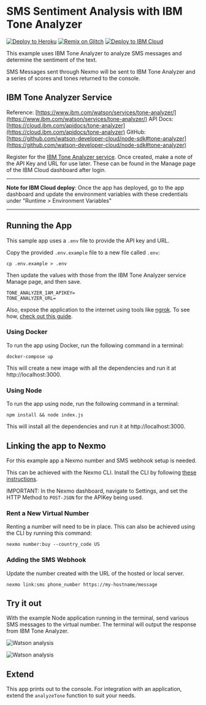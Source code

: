 # SMS Sentiment Analysis with IBM Tone Analyzer

[![Deploy to Heroku](https://www.herokucdn.com/deploy/button.svg)](https://nexmo.dev/ibm-nexmo-sms-analysis-heroku) [![Remix on Glitch](https://cdn.glitch.com/2703baf2-b643-4da7-ab91-7ee2a2d00b5b%2Fremix-button.svg)](https://nexmo.dev/ibm-nexmo-sms-analysis-glitchremix) [![Deploy to IBM Cloud](https://cloud.ibm.com/devops/setup/deploy/button.png)](https://nexmo.dev/ibm-nexmo-sms-analysis-ibmcloud)

This example uses IBM Tone Analyzer to analyze SMS messages and determine the sentiment of the text.

SMS Messages sent through Nexmo will be sent to IBM Tone Analyzer and a series of scores and tones returned to the console.

## IBM Tone Analyzer Service

Reference: [https://www.ibm.com/watson/services/tone-analyzer/](https://www.ibm.com/watson/services/tone-analyzer/)
API Docs: [https://cloud.ibm.com/apidocs/tone-analyzer](https://cloud.ibm.com/apidocs/tone-analyzer)
GitHub: [https://github.com/watson-developer-cloud/node-sdk#tone-analyzer](https://github.com/watson-developer-cloud/node-sdk#tone-analyzer)

Register for the [IBM Tone Analyzer service](https://console.bluemix.net/catalog/services/tone-analyzer). Once created, make a note of the API Key and URL for use later. These can be found in the Manage page of the IBM Cloud dashboard after login.

---

**Note for IBM Cloud deploy**: Once the app has deployed, go to the app dashboard and update the environment variables with these credentials under "Runtime > Environment Variables"

---

## Running the App

This sample app uses a `.env` file to provide the API key and URL.

Copy the provided `.env.example` file to a new file called `.env`:

```
cp .env.example > .env
```

Then update the values with those from the IBM Tone Analyzer service Manage page, and then save.

```
TONE_ANALYZER_IAM_APIKEY=
TONE_ANALYZER_URL=
```

Also, expose the application to the internet using tools like [ngrok](https://ngrok.com/). To see how, [check out this guide](https://www.nexmo.com/blog/2017/07/04/local-development-nexmo-ngrok-tunnel-dr/).

### Using Docker

To run the app using Docker, run the following command in a terminal:

```
docker-compose up
```

This will create a new image with all the dependencies and run it at http://localhost:3000.

### Using Node

To run the app using node, run the following command in a terminal:

```
npm install && node index.js
```

This will install all the dependencies and run it at http://localhost:3000.

## Linking the app to Nexmo

For this example app a Nexmo number and SMS webhook setup is needed.

This can be achieved with the Nexmo CLI. Install the CLI by following [these instructions](https://github.com/Nexmo/nexmo-cli#installation).

IMPORTANT: In the Nexmo dashboard, navigate to Settings, and set the HTTP Method to `POST-JSON` for the APIKey being used.

### Rent a New Virtual Number

Renting a number will need to be in place. This can also be achieved using the CLI by running this command:

```
nexmo number:buy --country_code US
```

### Adding the SMS Webhook

Update the number created with the URL of the hosted or local server.

```
nexmo link:sms phone_number https://my-hostname/message
```

## Try it out

With the example Node application running in the terminal, send various SMS messages to the virtual number.  The terminal will output the response from IBM Tone Analyzer.

![Watson analysis](https://github.com/nexmo-community/sms-sentiment-watson/blob/master/sms.png?raw=true)

![Watson analysis](https://github.com/nexmo-community/sms-sentiment-watson/blob/master/emotion-analysis.png?raw=true)

## Extend
This app prints out to the console. For integration with an application, extend the `analyzeTone` function to suit your needs.
